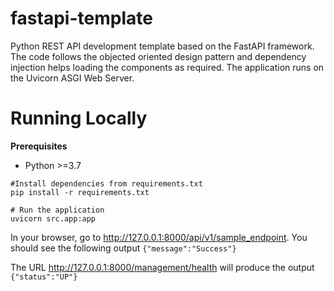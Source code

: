 # fastapi-template
Python REST API development template based on the FastAPI framework. The code follows the objected oriented design pattern and dependency injection helps loading the components as required. The application runs on the Uvicorn ASGI Web Server.

# Running Locally
**Prerequisites**
- Python >=3.7

```
#Install dependencies from requirements.txt
pip install -r requirements.txt

# Run the application
uvicorn src.app:app
```

In your browser, go to http://127.0.0.1:8000/api/v1/sample_endpoint. You should see the following output
`{"message":"Success"}`

The URL http://127.0.0.1:8000/management/health will produce the output `{"status":"UP"}`

